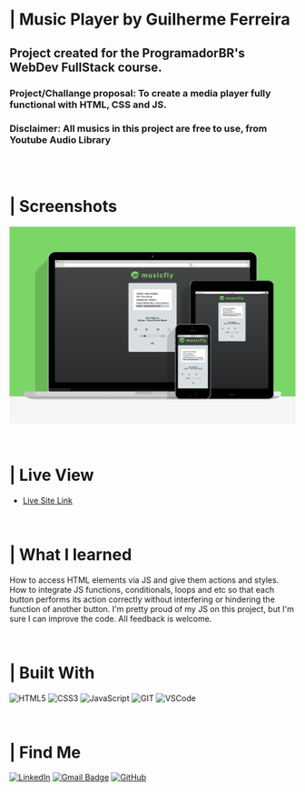 # | Music Player by Guilherme Ferreira
## Project created for the ProgramadorBR's WebDev FullStack course.
### Project/Challange proposal: To create a media player fully functional with HTML, CSS and JS. 
### Disclaimer: All musics in this project are free to use, from Youtube Audio Library

<br><br>

# | Screenshots
![](./assets/images/screenshot/screenshot.png)

<br>

# | Live View
- [Live Site Link](https://guilhermerera.github.io/audioplayer/)

<br>

# | What I learned
How to access HTML elements via JS and give them actions and styles. How to integrate JS functions, conditionals, loops and etc so that each button performs its action correctly without interfering or hindering the function of another button. I'm pretty proud of my JS on this project, but I'm sure I can improve the code. All feedback is welcome.

<br>

# | Built With
 <img src="https://img.shields.io/badge/HTML5-E34F26?style=for-the-badge&logo=html5&logoColor=white" alt="HTML5"> <img src="https://img.shields.io/badge/CSS3-1572B6?style=for-the-badge&logo=css3&logoColor=white" ALT="CSS3"> <img src="https://img.shields.io/badge/JavaScript-F7DF1E?style=for-the-badge&logo=javascript&logoColor=black" alt="JavaScript"> <img src="https://img.shields.io/badge/Git-F05032?style=for-the-badge&logo=git&logoColor=white" alt="GIT"> <img src="https://img.shields.io/badge/Visual_Studio_Code-0078D4?style=for-the-badge&logo=visual%20studio%20code&logoColor=white" alt="VSCode">

<br>

# | Find Me
[![LinkedIn](https://img.shields.io/badge/LinkedIn-0077B5?style=for-the-badge&logo=linkedin&logoColor=white)](https://www.linkedin.com/in/guilherme-ferreira-6841b023/) [![Gmail Badge](https://img.shields.io/badge/-guilhermerera@gmail.com-f24f4f?style=flat-square&logo=Gmail&logoColor=white&link=mailto:guilhermerera@gmail.com)](mailto:guilhermerera@gmail.com) [![GitHub](https://img.shields.io/github/followers/guilhermerera.svg?style=social&label=Follow&maxAge=2592000)](https://github.com/guilhermerera)